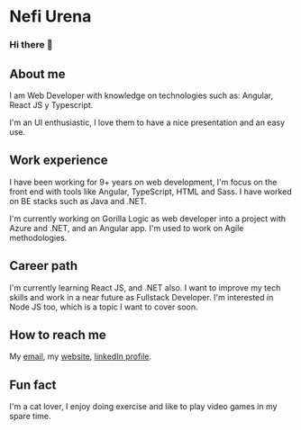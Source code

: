 # Nefi Urena

### Hi there 👋

## About me

I am Web Developer with knowledge on technologies such as: Angular, React JS y Typescript.

I'm an UI enthusiastic, I love them to have a nice presentation and an easy use.

## Work experience

I have been working for 9+ years on web development, I'm focus on the front end with tools like Angular, TypeScript, HTML and Sass. I have worked on BE stacks such as Java and .NET.

I'm currently working on Gorilla Logic as web developer into a project with Azure and .NET, and an Angular app. I'm used to work on Agile methodologies.

## Career path

I'm currently learning React JS, and .NET also. I want to improve my tech skills and work in a near future as Fullstack Developer. I'm interested in Node JS too, which is a topic I want to cover soon.

## How to reach me

My [email](mailto:nefiu12@gmail.com), my [website](nefiurena.dev), [linkedIn profile](https://www.linkedin.com/in/nefi-urena/).

## Fun fact

I'm a cat lover, I enjoy doing exercise and like to play video games in my spare time.
